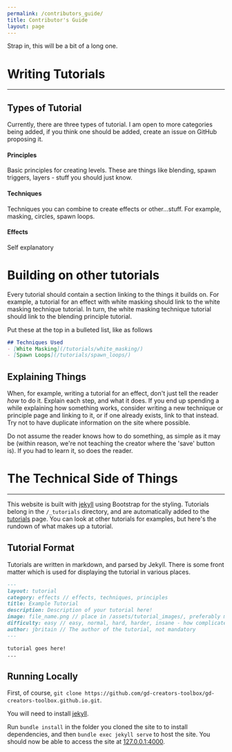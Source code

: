 ```yaml
---
permalink: /contributors_guide/
title: Contributor's Guide
layout: page
---
```


<p class="lead">Strap in, this will be a bit of a long one.</p>

# Writing Tutorials
---

## Types of Tutorial
Currently, there are three types of tutorial. I am open to more categories being added, if you think one should be added, create an issue on GitHub proposing it.

#### Principles

Basic principles for creating levels. These are things like blending, spawn triggers, layers - stuff you should just know.

#### Techniques

Techniques you can combine to create effects or other...stuff. For example, masking, circles, spawn loops.

#### Effects

Self explanatory

# Building on other tutorials
Every tutorial should contain a section linking to the things it builds on. For example, a tutorial for an effect with white masking should link to the white masking technique tutorial. In turn, the white masking technique tutorial should link to the blending principle tutorial.

Put these at the top in a bulleted list, like as follows

```markdown
## Techniques Used
- [White Masking](/tutorials/white_masking/)
- [Spawn Loops](/tutorials/spawn_loops/)
```

## Explaining Things
When, for example, writing a tutorial for an effect, don't just tell the reader *how* to do it. Explain each step, and what it does. If you end up spending a while explaining how something works, consider writing a new technique or principle page and linking to it, or if one already exists, link to that instead. Try not to have duplicate information on the site where possible.

Do not assume the reader knows how to do something, as simple as it may be (within reason, we're not teaching the creator where the 'save' button is). If you had to learn it, so does the reader.

# The Technical Side of Things
---
This website is built with [jekyll](https://jekyllrb.com/) using Bootstrap for the styling. Tutorials belong in the `/_tutorials` directory, and are automatically added to the [tutorials](/tutorials/) page. You can look at other tutorials for examples, but here's the rundown of what makes up a tutorial.

## Tutorial Format
Tutorials are written in markdown, and parsed by Jekyll. There is some front matter which is used for displaying the tutorial in various places.

```markdown
---
layout: tutorial
category: effects // effects, techniques, principles
title: Example Tutorial
description: Description of your tutorial here!
image: file_name.png // place in /assets/tutorial_images/, preferably make this a gif if possible
difficulty: easy // easy, normal, hard, harder, insane - how complicated your tutorial is
author: jbritain // The author of the tutorial, not mandatory
---

tutorial goes here!
...
```

## Running Locally
First, of course, `git clone https://github.com/gd-creators-toolbox/gd-creators-toolbox.github.io.git`.

You will need to install [jekyll](https://jekyllrb.com).

Run `bundle install` in the folder you cloned the site to to install dependencies, and then `bundle exec jekyll serve` to host the site. You should now be able to access the site at [127.0.0.1:4000](http://127.0.0.1:4000).